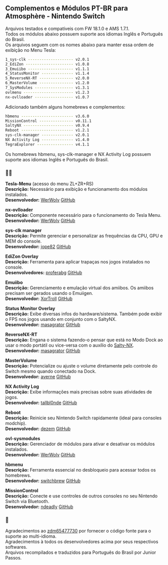 ## Complementos e Módulos PT-BR para Atmosphère - Nintendo Switch  

Arquivos testados e compatíveis com FW 18.1.0 e AMS 1.7.1.  
Todos os módulos abaixo possuem suporte aos idiomas Inglês e Português do Brasil.  
Os arquivos seguem com os nomes abaixo para manter essa ordem de exibição no Menu Tesla:  
```sh
1_sys-clk -------------------- v2.0.1 
2_EdiZon --------------------- v1.0.8 
3_Emuiibo -------------------- v1.1.1 
4_StatusMonitor -------------- v1.1.4 
5_ReverseNX-RT --------------- v2.0.0 
6_MasterVolume --------------- v1.2.0 
7_SysModules ----------------- v1.3.1 
ovlmenu ---------------------- v1.2.3 
nx-ovlloader ----------------- v1.0.7 
```

Adicionado também alguns homebrews e complementos:  
```sh 
hbmenu ----------------------- v3.6.0 
MissionControl --------------- v0.11.1 
SaltyNX ---------------------- v0.9.4 
Reboot ----------------------- v1.2.1 
sys-clk-manager -------------- v2.0.1 
NX Activity Log -------------- v1.4.0 
TegraExplorer ---------------- v4.1.1 
```
Os homebrews hbmenu, sys-clk-manager e NX Activity Log possuem suporte aos idiomas Inglês e Português do Brasil.  

### 👨‍💻 

**Tesla-Menu**  (acesso do menu ZL+ZR+RS)  
**Descrição:** Necessário para exibição e funcionamento dos módulos instalados.  
**Desenvolvedor:** [WerWolv](https://github.com/WerWolv) [GitHub](https://github.com/WerWolv/Tesla-Menu)  

**nx-ovlloader**  
**Descrição:** Componente necessário para o funcionamento do Tesla Menu.  
**Desenvolvedor:** [WerWolv](https://github.com/WerWolv) [GitHub](https://github.com/WerWolv/nx-ovlloader)  

**sys-clk manager**  
**Descrição:** Permite gerenciar e personalizar as frequências da CPU, GPU e MEM do console.  
**Desenvolvedor:** [jope82](https://github.com/jope82) [GitHub](https://github.com/jope82/sys-clk-uncapped-gpu-and-other-extras)  

**EdiZon Overlay**  
**Descrição:** Ferramenta para aplicar trapaças nos jogos instalados no console.  
**Desenvolvedores:** [proferabg](https://github.com/proferabg) [GitHub](https://github.com/proferabg/EdiZon-Overlay)  

**Emuiibo**  
**Descrição:** Gerenciamento e emulação virtual dos amiibos. Os amiibos precisam ser gerados usando o Emuiigen.  
**Desenvolvedor:** [XorTroll](https://github.com/XorTroll) [GitHub](https://github.com/XorTroll/emuiibo)  

**Status Monitor Overlay**  
**Descrição:** Exibe diversas infos do hardware/sistema. Também pode exibir o FPS nos jogos usando em conjunto com o SaltyNX.  
**Desenvolvedor:** [masagrator](https://github.com/masagrator) [GitHub](https://github.com/masagrator/Status-Monitor-Overlay)  

**ReverseNX-RT**  
**Descrição:** Engana o sistema fazendo-o pensar que está no Modo Dock ao usar o modo portátil ou vice-versa com o auxílio do [Salty-NX](https://github.com/masagrator/SaltyNX).  
**Desenvolvedor:** [masagrator](https://github.com/masagrator) [GitHub](https://github.com/masagrator/ReverseNX-RT)  

**MasterVolume**  
**Descrição:** Potencialize ou ajuste o volume diretamente pelo controle do Switch mesmo quando conectado na Dock.  
**Desenvolvedor:** [averne](https://github.com/averne) [GitHub](https://github.com/averne/MasterVolume)  

**NX Activity Log**  
**Descrição:** Exibe informações mais precisas sobre suas atividades de jogos.  
**Desenvolvedor:** [tallbl0nde](https://github.com/tallbl0nde) [GitHub](https://github.com/tallbl0nde/NX-Activity-Log)  

**Reboot**  
**Descrição:** Reinicie seu Nintendo Switch rapidamente (ideal para consoles modchip).  
**Desenvolvedor:** [dezem](https://github.com/dezem) [GitHub](https://github.com/dezem/Safe_Reboot)   

**ovl-sysmodules**  
**Descrição:** Gerenciador de módulos para ativar e desativar os módulos instalados.  
**Desenvolvedor:** [WerWolv](https://github.com/WerWolv) [GitHub](https://github.com/WerWolv/ovl-sysmodules)  

**hbmenu**  
**Descrição:** Ferramenta essencial no desbloqueio para acessar todos os homebrews.  
**Desenvolvedor:** [switchbrew](https://github.com/switchbrew) [GitHub](https://github.com/switchbrew/nx-hbmenu)    

**MissionControl**  
**Descrição:** Conecte e use controles de outros consoles no seu Nintendo Switch via Bluetooth.  
**Desenvolvedor:** [ndeadly](https://github.com/ndeadly) [GitHub](https://github.com/ndeadly/MissionControl)  

### 📝  
Agradecimentos ao [zdm65477730](https://github.com/zdm65477730) por fornecer o código fonte para o suporte ao multi-idioma.  
Agradecimentos à todos os desenvolvedores acima por seus respectivos softwares.  
Arquivos recompilados e traduzidos para Português do Brasil por Junior Passos.  


